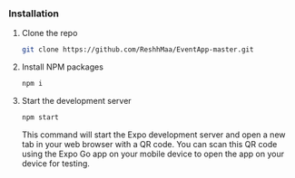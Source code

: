 ### Installation 
1. Clone the repo
   ```sh
   git clone https://github.com/ReshhMaa/EventApp-master.git
   ```
2. Install NPM packages
   ```sh
   npm i
   ```
3. Start the development server
   ```sh
   npm start
   ```
   This command will start the Expo development server and open a new tab in your web browser with a QR code. You can scan this QR code using the Expo Go app on your mobile device to open the app on your device for testing.
